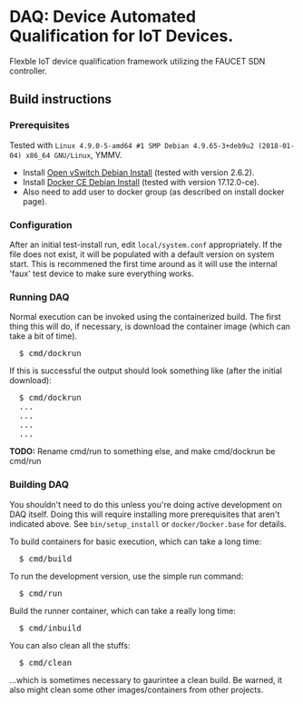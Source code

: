 # DAQ: <b>D</b>evice <b>A</b>utomated <b>Q</b>ualification for IoT Devices.

Flexble IoT device qualification framework utilizing the FAUCET SDN controller.

## Build instructions

### Prerequisites

Tested with ```Linux 4.9.0-5-amd64 #1 SMP Debian 4.9.65-3+deb9u2 (2018-01-04) x86_64 GNU/Linux```, YMMV.

* Install [Open vSwitch Debian Install](http://docs.openvswitch.org/en/latest/intro/install/distributions/#debian)
  (tested with version 2.6.2).
* Install [Docker CE Debian Install](https://docs.docker.com/install/linux/docker-ce/debian/)
  (tested with version 17.12.0-ce).
* Also need to add user to docker group (as described on install docker page).

### Configuration

After an initial test-install run, edit <code>local/system.conf</code> appropriately.
If the file does not exist, it will be populated with a default version on system start.
This is recommened the first time around as it will use the internal 'faux' test device
to make sure everything works.

### Running DAQ

Normal execution can be invoked using the containerized build. The first thing this will do,
if necessary, is download the container image (which can take a bit of time).

<pre>
  $ cmd/dockrun
</pre>

If this is successful the output should look something like (after the initial download):

<pre>
  $ cmd/dockrun
  ...
  ...
  ...
  ...
</pre>

<b>TODO:</b> Rename cmd/run to something else, and make cmd/dockrun be cmd/run</b>

### Building DAQ

You shouldn't need to do this unless you're doing active development on DAQ itself. Doing this
will require installing more prerequisites that aren't indicated above. See
<code>bin/setup_install</code> or <code>docker/Docker.base</code> for details.

To build containers for basic execution, which can take a long time:

<pre>
  $ cmd/build
</pre>

To run the development version, use the simple run command:

<pre>
  $ cmd/run
</pre>

Build the runner container, which can take a really long time:

<pre>
  $ cmd/inbuild
</pre>

You can also clean all the stuffs:

<pre>
  $ cmd/clean
</pre>

...which is sometimes necessary to gaurintee a clean build.
Be warned, it also might clean some other images/containers from other projects.
